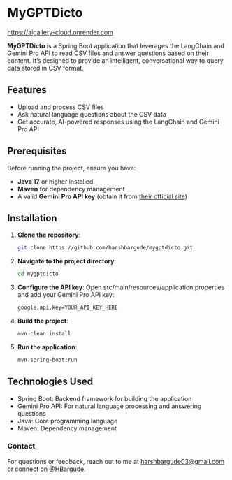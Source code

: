 # MyGPTDicto
https://aigallery-cloud.onrender.com

**MyGPTDicto** is a Spring Boot application that leverages the LangChain and Gemini Pro API to read CSV files and answer questions based on their content. It’s designed to provide an intelligent, conversational way to query data stored in CSV format.

## Features
- Upload and process CSV files
- Ask natural language questions about the CSV data
- Get accurate, AI-powered responses using the LangChain and Gemini Pro API

## Prerequisites
Before running the project, ensure you have:
- **Java 17** or higher installed
- **Maven** for dependency management
- A valid **Gemini Pro API key** (obtain it from [their official site](https://ai.google.dev/gemini-api/docs/api-key))

## Installation
1. **Clone the repository**:
   ```bash
   git clone https://github.com/harshbargude/mygptdicto.git
2. **Navigate to the project directory**:
   ```bash
   cd mygptdicto
3. **Configure the API key**:
  Open src/main/resources/application.properties and add your Gemini Pro API key:
    ```bash
    google.api.key=YOUR_API_KEY_HERE
4. **Build the project**:
    ```bash
    mvn clean install
5. **Run the application**:
    ```bash
    mvn spring-boot:run


## **Technologies Used**
- Spring Boot: Backend framework for building the application
- Gemini Pro API: For natural language processing and answering questions
- Java: Core programming language
- Maven: Dependency management

### Contact
For questions or feedback, reach out to me at harshbargude03@gmail.com or connect on [@HBargude](https://x.com/HBargude).

